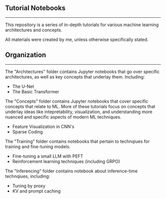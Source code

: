 ## Tutorial Notebooks
-------
This repository is a series of in-depth tutorials for various machine learning architectures and concepts.

All materials were created by me, unless otherwise specifically stated.

## Organization
-------
The "Architectures" folder contains Jupyter notebooks that go over specific architectures, as well as key concepts that underlay them. Including:
- The U-Net
- The Basic Transformer

The "Concepts" folder contains Jupyter notebooks that cover specific concepts that relate to ML. More of these tutorials focus on concepts that underlay ideas like intepretability, visualization,
and understanding more nuanced and specific aspects of modern ML techniques.
- Feature Visualization in CNN's
- Sparse Coding

The "Training" folder contains notebooks that pertain to technqiues for training and fine-tuning models.
- Fine-tuning a small LLM with PEFT
- Reinforcement learning techniques (including GRPO)

The "Inferencing" folder contains notebook about inference-time technqiues, including:
- Tuning by proxy
- KV and prompt caching

